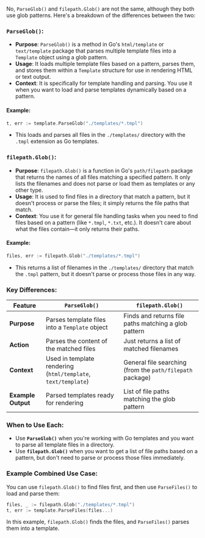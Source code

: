 No, `ParseGlob()` and `filepath.Glob()` are not the same, although they both use glob patterns. Here's a breakdown of the differences between the two:

### **`ParseGlob()`**:
- **Purpose**: `ParseGlob()` is a method in Go's `html/template` or `text/template` package that parses multiple template files into a `Template` object using a glob pattern.
- **Usage**: It loads multiple template files based on a pattern, parses them, and stores them within a `Template` structure for use in rendering HTML or text output.
- **Context**: It is specifically for template handling and parsing. You use it when you want to load and parse templates dynamically based on a pattern.
  
#### Example:
```go
t, err := template.ParseGlob("./templates/*.tmpl")
```
- This loads and parses all files in the `./templates/` directory with the `.tmpl` extension as Go templates.

### **`filepath.Glob()`**:
- **Purpose**: `filepath.Glob()` is a function in Go's `path/filepath` package that returns the names of all files matching a specified pattern. It only lists the filenames and does not parse or load them as templates or any other type.
- **Usage**: It is used to find files in a directory that match a pattern, but it doesn't process or parse the files; it simply returns the file paths that match.
- **Context**: You use it for general file handling tasks when you need to find files based on a pattern (like `*.tmpl`, `*.txt`, etc.). It doesn't care about what the files contain—it only returns their paths.

#### Example:
```go
files, err := filepath.Glob("./templates/*.tmpl")
```
- This returns a list of filenames in the `./templates/` directory that match the `.tmpl` pattern, but it doesn't parse or process those files in any way.

### **Key Differences**:

| Feature               | `ParseGlob()`                                      | `filepath.Glob()`                                    |
|-----------------------|----------------------------------------------------|-----------------------------------------------------|
| **Purpose**            | Parses template files into a `Template` object     | Finds and returns file paths matching a glob pattern |
| **Action**             | Parses the content of the matched files            | Just returns a list of matched filenames             |
| **Context**            | Used in template rendering (`html/template`, `text/template`) | General file searching (from the `path/filepath` package) |
| **Example Output**     | Parsed templates ready for rendering               | List of file paths matching the glob pattern         |

### **When to Use Each**:
- Use **`ParseGlob()`** when you're working with Go templates and you want to parse all template files in a directory.
- Use **`filepath.Glob()`** when you want to get a list of file paths based on a pattern, but don't need to parse or process those files immediately.

### Example Combined Use Case:

You can use `filepath.Glob()` to find files first, and then use `ParseFiles()` to load and parse them:

```go
files, _ := filepath.Glob("./templates/*.tmpl")
t, err := template.ParseFiles(files...)
```
In this example, `filepath.Glob()` finds the files, and `ParseFiles()` parses them into a template.